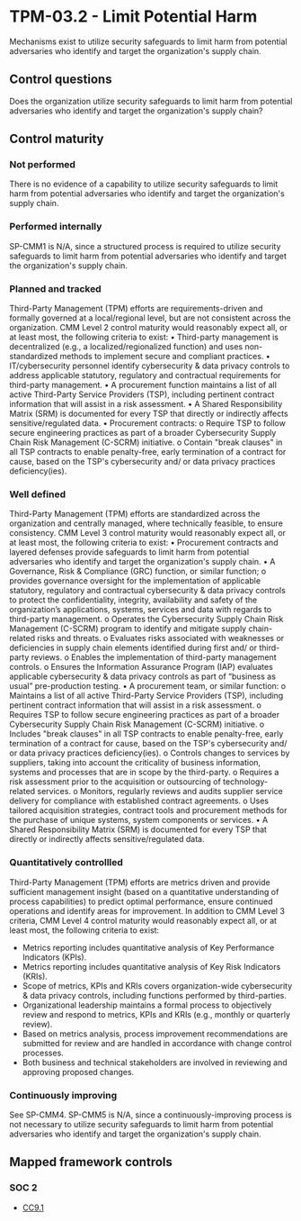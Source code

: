 # TPM-03.2 - Limit Potential Harm
Mechanisms exist to utilize security safeguards to limit harm from potential adversaries who identify and target the organization's supply chain. 
## Control questions
Does the organization utilize security safeguards to limit harm from potential adversaries who identify and target the organization's supply chain? 
## Control maturity
### Not performed
There is no evidence of a capability to utilize security safeguards to limit harm from potential adversaries who identify and target the organization's supply chain. 
### Performed internally
SP-CMM1 is N/A, since a structured process is required to utilize security safeguards to limit harm from potential adversaries who identify and target the organization's supply chain. 
### Planned and tracked
Third-Party Management (TPM) efforts are requirements-driven and formally governed at a local/regional level, but are not consistent across the organization. CMM Level 2 control maturity would reasonably expect all, or at least most, the following criteria to exist:
•	Third-party management is decentralized (e.g., a localized/regionalized function) and uses non-standardized methods to implement secure and compliant practices.
•	IT/cybersecurity personnel identify cybersecurity & data privacy controls to address applicable statutory, regulatory and contractual requirements for third-party management.
•	A procurement function maintains a list of all active Third-Party Service Providers (TSP), including pertinent contract information that will assist in a risk assessment.
•	A Shared Responsibility Matrix (SRM) is documented for every TSP that directly or indirectly affects sensitive/regulated data.
•	Procurement contracts:
o	Require TSP to follow secure engineering practices as part of a broader Cybersecurity Supply Chain Risk Management (C-SCRM) initiative.
o	Contain "break clauses" in all TSP contracts to enable penalty-free, early termination of a contract for cause, based on the TSP's cybersecurity and/ or data privacy practices deficiency(ies).
### Well defined
Third-Party Management (TPM) efforts are standardized across the organization and centrally managed, where technically feasible, to ensure consistency. CMM Level 3 control maturity would reasonably expect all, or at least most, the following criteria to exist:
•	Procurement contracts and layered defenses provide safeguards to limit harm from potential adversaries who identify and target the organization's supply chain.
•	A Governance, Risk & Compliance (GRC) function, or similar function;
o	provides governance oversight for the implementation of applicable statutory, regulatory and contractual cybersecurity & data privacy controls to protect the confidentiality, integrity, availability and safety of the organization’s applications, systems, services and data with regards to third-party management.
o	Operates the Cybersecurity Supply Chain Risk Management (C-SCRM) program to identify and mitigate supply chain-related risks and threats.
o	Evaluates risks associated with weaknesses or deficiencies in supply chain elements identified during first and/ or third-party reviews. 
o	Enables the implementation of third-party management controls.
o	Ensures the Information Assurance Program (IAP) evaluates applicable cybersecurity & data privacy controls as part of “business as usual” pre-production testing. 
•	A procurement team, or similar function:
o	Maintains a list of all active Third-Party Service Providers (TSP), including pertinent contract information that will assist in a risk assessment.
o	Requires TSP to follow secure engineering practices as part of a broader Cybersecurity Supply Chain Risk Management (C-SCRM) initiative.
o	Includes "break clauses" in all TSP contracts to enable penalty-free, early termination of a contract for cause, based on the TSP's cybersecurity and/ or data privacy practices deficiency(ies).
o	Controls changes to services by suppliers, taking into account the criticality of business information, systems and processes that are in scope by the third-party.
o	Requires a risk assessment prior to the acquisition or outsourcing of technology-related services.
o	Monitors, regularly reviews and audits supplier service delivery for compliance with established contract agreements. 
o	Uses tailored acquisition strategies, contract tools and procurement methods for the purchase of unique systems, system components or services.
•	A Shared Responsibility Matrix (SRM) is documented for every TSP that directly or indirectly affects sensitive/regulated data.
### Quantitatively controllled
Third-Party Management (TPM) efforts are metrics driven and provide sufficient management insight (based on a quantitative understanding of process capabilities) to predict optimal performance, ensure continued operations and identify areas for improvement. In addition to CMM Level 3 criteria, CMM Level 4 control maturity would reasonably expect all, or at least most, the following criteria to exist:
- 	Metrics reporting includes quantitative analysis of Key Performance Indicators (KPIs).
- 	Metrics reporting includes quantitative analysis of Key Risk Indicators (KRIs).
- 	Scope of metrics, KPIs and KRIs covers organization-wide cybersecurity & data privacy controls, including functions performed by third-parties.
- 	Organizational leadership maintains a formal process to objectively review and respond to metrics, KPIs and KRIs (e.g., monthly or quarterly review).
- 	Based on metrics analysis, process improvement recommendations are submitted for review and are handled in accordance with change control processes.
- 	Both business and technical stakeholders are involved in reviewing and approving proposed changes.
### Continuously improving
See SP-CMM4. SP-CMM5 is N/A, since a continuously-improving process is not necessary to utilize security safeguards to limit harm from potential adversaries who identify and target the organization's supply chain. 
## Mapped framework controls
### SOC 2
- [CC9.1](../soc2/cc91.md)